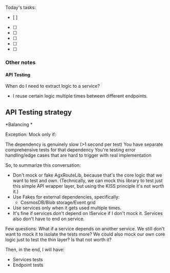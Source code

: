 Today's tasks:
- [ ] 
- [ ] 
- [ ] 
- [ ] 
- [ ] 
- [ ]  

### Other notes

#### API Testing
When do I need to extract logic to a service?
- I reuse certain logic multiple times between different endpoints.





## API Testing strategy
*Balancing *


Exception: Mock only if:

The dependency is genuinely slow (>1 second per test)
You have separate comprehensive tests for that dependency
You're testing error handling/edge cases that are hard to trigger with real implementation




So, to summarize this conversation:
- Don't mock or fake AgxRouteLib, because that's the core logic that we want to test and own. (Technically, we can mock this library to test just this simple API wrapper layer, but using the KISS principle it's not worth it.)
- Use Fakes for external dependencies, specifically:
  - CosmosDB/Blob storage/Event grid
- Use services only when it gets used multiple times.
- It's fine if services don't depend on IService if I don't mock it. Services also don't have to end on service.


Few questions:
What if a service depends on another service. We still don't want to mock it to isolate the tests more? We could also mock our own core logic just to test the thin layer? Is that not worth it?


Then, in the end, I will have:
- Services tests
- Endpoint tests